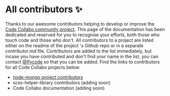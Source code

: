 # All contributors ✨

Thanks to our awesome contributors helping to develop or improve the [Code Collabo community project](https://github.com/code-collabo)_**.**_ This page of the documentation has been dedicated and reserved for you to recognise your efforts, both those who touch code and those who don't. All contributors to a project are listed either on the readme of the project 's Github repo or in a separate contributor.md file. Contributors are added to the list immediately, but incase you have contributed and don't find your name in the list, you can contact [@Ifycode](https://github.com/Ifycode) so that you can be added. Find the links to contributors for all Code Collabo projects below: 

* [node-mongo project contributors](https://github.com/code-collabo/node-mongo-cli#appreciation)
* scss-helper-library contributors \(adding soon\)
* Code Collabo documentation \(adding soon\)



